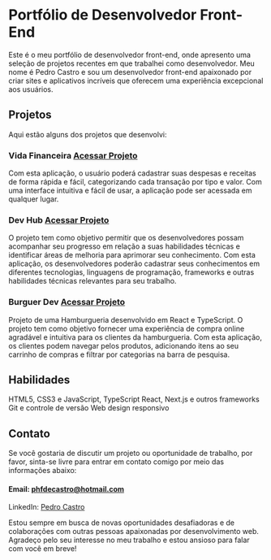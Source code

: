 # Portfólio de Desenvolvedor Front-End
Este é o meu portfólio de desenvolvedor front-end, onde apresento uma seleção de projetos recentes em que trabalhei como desenvolvedor. Meu nome é Pedro Castro e sou um desenvolvedor front-end apaixonado por criar sites e aplicativos incríveis que oferecem uma experiência excepcional aos usuários.

## Projetos
Aqui estão alguns dos projetos que desenvolvi:

### Vida Financeira <a href="https://vida-financeira.vercel.app/">Acessar Projeto</a>
Com esta aplicação, o usuário poderá cadastrar suas despesas e receitas de forma rápida e fácil, categorizando cada transação por tipo e valor. Com uma interface intuitiva e fácil de usar, a aplicação pode ser acessada em qualquer lugar.

### Dev Hub <a href="https://dev-hub-mu.vercel.app/home">Acessar Projeto</a>
O projeto tem como objetivo permitir que os desenvolvedores possam acompanhar seu progresso em relação a suas habilidades técnicas e identificar áreas de melhoria para aprimorar seu conhecimento. Com esta aplicação, os desenvolvedores poderão cadastrar seus conhecimentos em diferentes tecnologias, linguagens de programação, frameworks e outras habilidades técnicas relevantes para seu trabalho.

### Burguer Dev <a href="https://burguer-dev.vercel.app/">Acessar Projeto</a>
Projeto de uma Hamburgueria desenvolvido em React e TypeScript. O projeto tem como objetivo fornecer uma experiência de compra online agradável e intuitiva para os clientes da hamburgueria. Com esta aplicação, os clientes podem navegar pelos produtos, adicionando itens ao seu carrinho de compras e filtrar por categorias na barra de pesquisa.

##

## Habilidades
HTML5, CSS3 e JavaScript, TypeScript
React, Next.js e outros frameworks
Git e controle de versão
Web design responsivo

## Contato
Se você gostaria de discutir um projeto ou oportunidade de trabalho, por favor, sinta-se livre para entrar em contato comigo por meio das informações abaixo:

#### Email: phfdecastro@hotmail.com
LinkedIn: <a href="https://www.linkedin.com/in/pedrocastro210">Pedro Castro</a>

Estou sempre em busca de novas oportunidades desafiadoras e de colaborações com outras pessoas apaixonadas por desenvolvimento web. Agradeço pelo seu interesse no meu trabalho e estou ansioso para falar com você em breve!
